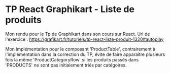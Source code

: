 # TP React Graphikart - Liste de produits

Mon rendu pour le Tp de Graphikart dans son cours sur React. Url de l'exercice : https://grafikart.fr/tutoriels/tp-react-liste-produit-1320#autoplay

Mon implémentation pour le composant 'ProductTable', contrairement à l'implémentation dans la correction du TP, évite de faire apparaître plusieurs fois la même 'ProductCategoryRow' si les produits passés dans 'PRODUCTS' ne sont pas initialement triés par catégoires. 
